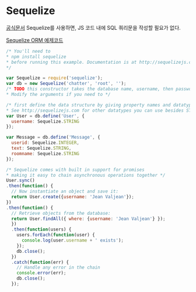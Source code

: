 # Sequelize
[공식문서](docs.sequelizejs.com)
Sequelize를 사용하면, JS 코드 내에 SQL 쿼리문을 작성할 필요가 없다. 

[Sequelize ORM 예제코드](https://gist.github.com/yun-sangho/ba7ab9b88211d1cea4ee199d69b58f6d)
```javascript
/* You'll need to
* npm install sequelize
* before running this example. Documentation is at http://sequelizejs.com/
*/

var Sequelize = require('sequelize');
var db = new Sequelize('chatter', 'root', '');
/* TODO this constructor takes the database name, username, then password.
* Modify the arguments if you need to */

/* first define the data structure by giving property names and datatypes
* See http://sequelizejs.com for other datatypes you can use besides STRING. */
var User = db.define('User', {
  username: Sequelize.STRING
});

var Message = db.define('Message', {
  userid: Sequelize.INTEGER,
  text: Sequelize.STRING,
  roomname: Sequelize.STRING
});

/* Sequelize comes with built in support for promises
* making it easy to chain asynchronous operations together */
User.sync()
.then(function() {
  // Now instantiate an object and save it:
  return User.create({username: 'Jean Valjean'});
})
.then(function() {
  // Retrieve objects from the database:
  return User.findAll({ where: {username: 'Jean Valjean'} });
  })
  .then(function(users) {
    users.forEach(function(user) {
      console.log(user.username + ' exists');
    });
    db.close();
  })
  .catch(function(err) {
    // Handle any error in the chain
    console.error(err);
    db.close();
  });
```
<!--stackedit_data:
eyJoaXN0b3J5IjpbMTY3OTU1MDQ0MSw0Mjk1MTkwOTFdfQ==
-->